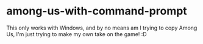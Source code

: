 # among-us-with-command-prompt
This only works with Windows, and by no means am I trying to copy Among Us, I'm just trying to make my own take on the game! :D
